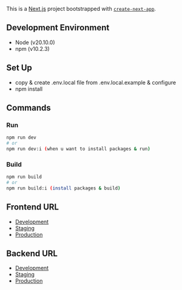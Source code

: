 This is a [Next.js](https://nextjs.org/) project bootstrapped with [`create-next-app`](https://github.com/vercel/next.js/tree/canary/packages/create-next-app).

## Development Environment

- Node (v20.10.0)
- npm (v10.2.3)

## Set Up

- copy & create .env.local file from .env.local.example & configure
- npm install

## Commands

### Run

```bash
npm run dev
# or
npm run dev:i (when u want to install packages & run)
```

### Build

```bash
npm run build
# or
npm run build:i (install packages & build)
```



## Frontend URL

- [Development](http://localhost:3000/)
- [Staging](https://staging.com/)
- [Production](https://production.com/)

## Backend URL

- [Development](http://localhost:1337/)
- [Staging](https://api.staging.com/)
- [Production](https://api.production.com/)